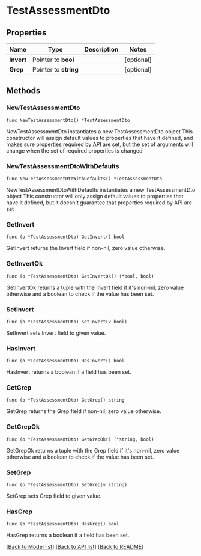 # TestAssessmentDto

## Properties

Name | Type | Description | Notes
------------ | ------------- | ------------- | -------------
**Invert** | Pointer to **bool** |  | [optional] 
**Grep** | Pointer to **string** |  | [optional] 

## Methods

### NewTestAssessmentDto

`func NewTestAssessmentDto() *TestAssessmentDto`

NewTestAssessmentDto instantiates a new TestAssessmentDto object
This constructor will assign default values to properties that have it defined,
and makes sure properties required by API are set, but the set of arguments
will change when the set of required properties is changed

### NewTestAssessmentDtoWithDefaults

`func NewTestAssessmentDtoWithDefaults() *TestAssessmentDto`

NewTestAssessmentDtoWithDefaults instantiates a new TestAssessmentDto object
This constructor will only assign default values to properties that have it defined,
but it doesn't guarantee that properties required by API are set

### GetInvert

`func (o *TestAssessmentDto) GetInvert() bool`

GetInvert returns the Invert field if non-nil, zero value otherwise.

### GetInvertOk

`func (o *TestAssessmentDto) GetInvertOk() (*bool, bool)`

GetInvertOk returns a tuple with the Invert field if it's non-nil, zero value otherwise
and a boolean to check if the value has been set.

### SetInvert

`func (o *TestAssessmentDto) SetInvert(v bool)`

SetInvert sets Invert field to given value.

### HasInvert

`func (o *TestAssessmentDto) HasInvert() bool`

HasInvert returns a boolean if a field has been set.

### GetGrep

`func (o *TestAssessmentDto) GetGrep() string`

GetGrep returns the Grep field if non-nil, zero value otherwise.

### GetGrepOk

`func (o *TestAssessmentDto) GetGrepOk() (*string, bool)`

GetGrepOk returns a tuple with the Grep field if it's non-nil, zero value otherwise
and a boolean to check if the value has been set.

### SetGrep

`func (o *TestAssessmentDto) SetGrep(v string)`

SetGrep sets Grep field to given value.

### HasGrep

`func (o *TestAssessmentDto) HasGrep() bool`

HasGrep returns a boolean if a field has been set.


[[Back to Model list]](../README.md#documentation-for-models) [[Back to API list]](../README.md#documentation-for-api-endpoints) [[Back to README]](../README.md)


